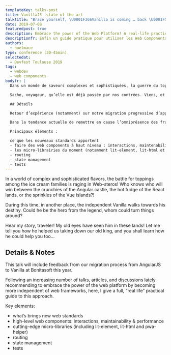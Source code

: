 ```yaml
---
templateKey: talks-post
title: VanillaJS  state of the art
talktitle: "Brace yourself, \U0001F366Vanilla is coming … back \U0001F576!"
date: 2019-07-08
featuredpost: true
description: Embrace the power of the Web Platform! A real-life practical guide.
descriptionfr: Enfin un guide pratique pour utiliser les Web Components dans la vraie vie !
authors:
  - noelmace
type: conference (30-45min)
selectedat:
  - Devfest Toulouse 2019
tags:
  - webdev
  - web components
bodyfr: |
  Dans un monde de saveurs complexes et sophistiquées, la guerre du toping fait rage à Web-steros ! Face au champs de bataille, les pronostiques vont bon train pour savoir qui l’emportera entre le crunchy Angulaire, le fondant Reactifs et le décoratif Vue. Durant ce temps, loin de ces vicissitudes, la petite saveur basique vanille avance encore et toujours vers son destin. S’agirait-il du héro de la légende, susceptible de renverser le destin de ce monde sans heurts ?

  Sache, voyageur, qu’elle est déjà passée par nos contrées. Viens, et écoute son histoire. Laisse moi te raconter comment elle nous a permis de renverser notre vieux roi, et tu saura enfin ce qui se prépare pour ton royaume.

  ## Détails

  Retour d’expérience (notamment) sur notre migration progressive d’app complexe (avec entre autre du AngularJS, et oui…) vers du vanilla chez BonitaSoft.

  Dans la tendance actuelle de remettre en cause l’omniprésence des frameworks web, je m’attache durant ce talk à présenter les nouvelles approches possibles en vanilla.

  Principaux éléments :

  ce que les nouveaux standards apportent
  - faire des web components à haut niveau : interactions, maintenabilité et performances
  - les micro-librairies du moment (notamment lit-element, lit-html et pwa-helpers) et leur utilité
  - routing
  - state management
  - tests
---
```


In a world of complex and sophisticated flavors, the battle for toppings among
the ice cream families is raging in Web-steros! Who knows who will win between
the crunchies of the Angular castle, the hot fudge of the React lands, or the
sprinkles of the Vue islands?!

During this time, in another place, the independent Vanilla walks towards his
destiny. Could he be the hero from the legend, whom could turn things around?

Hear my story, traveler! My old eyes have seen him in these lands! Let me tell
you how he helped us taking down our old king, and you shall learn how he
could help you too...

## Details & Notes

This talk will include feedback from our migration process from AngularJS to Vanilla at Bonitasoft this year.

Following an increasing number of talks, articles, and discussions lately recommending to embrace the power of the web platform by becoming more independent of web frameworks, here, I give a full, “real life” practical guide to this approach.

Key elements:

- what’s brings new web standards
- high-level web components: interactions, maintainability & performance
- cutting-edge micro-libraries (including lit-element, lit-html and pwa-helper)
- routing
- state management
- tests
